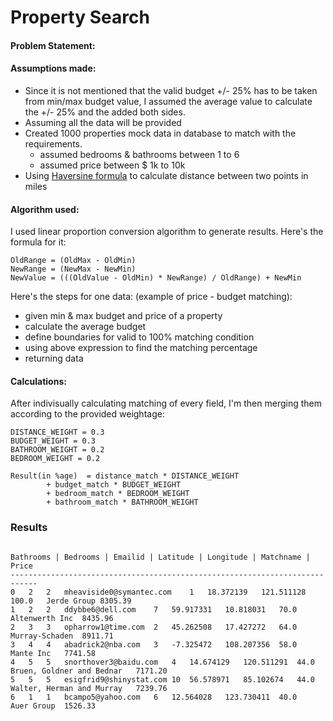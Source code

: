 # Property Search

#### Problem Statement:

#### Assumptions made:

- Since it is not mentioned that the valid budget +/- 25% has to be taken from min/max budget value, I assumed the average value to calculate the +/- 25% and the added both sides.
- Assuming all the data will be provided
- Created 1000 properties mock data in database to match with the requirements.
  - assumed bedrooms & bathrooms between 1 to 6
  - assumed price between $ 1k to 10k
- Using [Haversine formula](https://en.wikipedia.org/wiki/Haversine_formula) to calculate distance between two points in miles
   


#### Algorithm used:

I used linear proportion conversion algorithm to generate results.
Here's the formula for it:
```
OldRange = (OldMax - OldMin)  
NewRange = (NewMax - NewMin)  
NewValue = (((OldValue - OldMin) * NewRange) / OldRange) + NewMin
```

Here's the steps for one data: 
(example of price - budget matching):
- given min & max budget and price of a property
- calculate the average budget 
- define boundaries for valid to 100% matching condition
- using above expression to find the matching percentage
- returning data

#### Calculations:
After indivisually calculating matching of every field, I'm then merging them according to the provided weightage:
```
DISTANCE_WEIGHT = 0.3
BUDGET_WEIGHT = 0.3
BATHROOM_WEIGHT = 0.2
BEDROOM_WEIGHT = 0.2

Result(in %age)  = distance_match * DISTANCE_WEIGHT
        + budget_match * BUDGET_WEIGHT
        + bedroom_match * BEDROOM_WEIGHT
        + bathroom_match * BATHROOM_WEIGHT
```

###  Results

```

Bathrooms | Bedrooms | Emailid | Latitude | Longitude | Matchname | Price
----------------------------------------------------------------------------
0	2	2	mheaviside0@symantec.com	1	18.372139	121.511128	100.0	Jerde Group	8305.39
1	2	2	ddybbe6@dell.com	7	59.917331	10.818031	70.0	Altenwerth Inc	8435.96
2	3	3	opharrow1@time.com	2	45.262508	17.427272	64.0	Murray-Schaden	8911.71
3	4	4	abadrick2@nba.com	3	-7.325472	108.207356	58.0	Mante Inc	7741.58
4	5	5	snorthover3@baidu.com	4	14.674129	120.511291	44.0	Bruen, Goldner and Bednar	7171.20
5	5	5	esigfrid9@shinystat.com	10	56.578971	85.102674	44.0	Walter, Herman and Murray	7239.76
6	1	1	bcampo5@yahoo.com	6	12.564028	123.730411	40.0	Auer Group	1526.33


```



```


